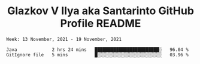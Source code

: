 <h1 align="center">Glazkov V Ilya aka Santarinto GitHub Profile README</h1>

<!--START_SECTION:waka-->
```text
Week: 13 November, 2021 - 19 November, 2021

Java             2 hrs 24 mins   ████████████████████████░   96.04 % 
GitIgnore file   5 mins          █░░░░░░░░░░░░░░░░░░░░░░░░   03.96 % 
```
<!--END_SECTION:waka-->